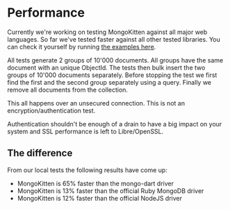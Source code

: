 # Performance

Currently we're working on testing MongoKitten against all major web languages.
So far we've tested faster against all other tested libraries. You can check it yourself by running [the examples here](https://github.com/OpenKitten/Statistics).

All tests generate 2 groups of 10'000 documents. All groups have the same document with an unique ObjectId.
The tests then bulk insert the two groups of 10'000 documents separately.
Before stopping the test we first find the first and the second group separately using a query.
Finally we remove all documents from the collection.

This all happens over an unsecured connection. This is not an encryption/authentication test.

Authentication shouldn't be enough of a drain to have a big impact on your system and SSL performance is left to Libre/OpenSSL.

## The difference

From our local tests the following results have come up:

- MongoKitten is 65% faster than the mongo-dart driver
- MongoKitten is 13% faster than the official Ruby MongoDB driver
- MongoKitten is 12% faster than the official NodeJS driver
